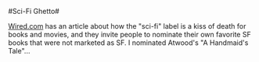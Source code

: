 #Sci-Fi Ghetto#

[Wired.com](http://www.wired.com/culture/culturereviews/news/2007/04/scifighetto_0412) has an article about how the "sci-fi" label is a kiss of death for books and movies, and they invite people to nominate their own favorite SF books that were not marketed as SF. I nominated Atwood's "A Handmaid's Tale"...
